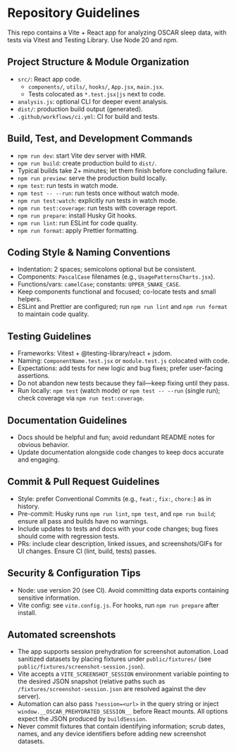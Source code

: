 # Repository Guidelines

This repo contains a Vite + React app for analyzing OSCAR sleep data, with tests via Vitest and Testing Library. Use Node 20 and npm.

## Project Structure & Module Organization

- `src/`: React app code.
  - `components/`, `utils/`, `hooks/`, `App.jsx`, `main.jsx`.
  - Tests colocated as `*.test.jsx|js` next to code.
- `analysis.js`: optional CLI for deeper event analysis.
- `dist/`: production build output (generated).
- `.github/workflows/ci.yml`: CI for build and tests.

## Build, Test, and Development Commands

- `npm run dev`: start Vite dev server with HMR.
- `npm run build`: create production build to `dist/`.
- Typical builds take 2+ minutes; let them finish before concluding failure.
- `npm run preview`: serve the production build locally.
- `npm test`: run tests in watch mode.
- `npm test -- --run`: run tests once without watch mode.
- `npm run test:watch`: explicitly run tests in watch mode.
- `npm run test:coverage`: run tests with coverage report.
- `npm run prepare`: install Husky Git hooks.
- `npm run lint`: run ESLint for code quality.
- `npm run format`: apply Prettier formatting.

## Coding Style & Naming Conventions

- Indentation: 2 spaces; semicolons optional but be consistent.
- Components: `PascalCase` filenames (e.g., `UsagePatternsCharts.jsx`).
- Functions/vars: `camelCase`; constants: `UPPER_SNAKE_CASE`.
- Keep components functional and focused; co-locate tests and small helpers.
- ESLint and Prettier are configured; run `npm run lint` and `npm run format` to maintain code quality.

## Testing Guidelines

- Frameworks: Vitest + @testing-library/react + jsdom.
- Naming: `ComponentName.test.jsx` or `module.test.js` colocated with code.
- Expectations: add tests for new logic and bug fixes; prefer user-facing assertions.
- Do not abandon new tests because they fail—keep fixing until they pass.
- Run locally: `npm test` (watch mode) or `npm test -- --run` (single run); check coverage via `npm run test:coverage`.

## Documentation Guidelines

- Docs should be helpful and fun; avoid redundant README notes for obvious behavior.
- Update documentation alongside code changes to keep docs accurate and engaging.

## Commit & Pull Request Guidelines

- Style: prefer Conventional Commits (e.g., `feat:`, `fix:`, `chore:`) as in history.
- Pre-commit: Husky runs `npm run lint`, `npm test`, and `npm run build`; ensure all pass and builds have no warnings.
- Include updates to tests and docs with your code changes; bug fixes should come with regression tests.
- PRs: include clear description, linked issues, and screenshots/GIFs for UI changes. Ensure CI (lint, build, tests) passes.

## Security & Configuration Tips

- Node: use version 20 (see CI). Avoid committing data exports containing sensitive information.
- Vite config: see `vite.config.js`. For hooks, run `npm run prepare` after install.

## Automated screenshots

- The app supports session prehydration for screenshot automation. Load sanitized datasets by placing fixtures under `public/fixtures/` (see `public/fixtures/screenshot-session.json`).
- Vite accepts a `VITE_SCREENSHOT_SESSION` environment variable pointing to the desired JSON snapshot (relative paths such as `/fixtures/screenshot-session.json` are resolved against the dev server).
- Automation can also pass `?session=<url>` in the query string or inject `window.__OSCAR_PREHYDRATED_SESSION__` before React mounts. All options expect the JSON produced by `buildSession`.
- Never commit fixtures that contain identifying information; scrub dates, names, and any device identifiers before adding new screenshot datasets.
